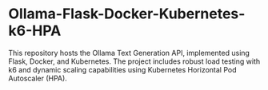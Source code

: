 # Ollama-Flask-Docker-Kubernetes-k6-HPA
This repository hosts the Ollama Text Generation API, implemented using Flask, Docker, and Kubernetes. The project includes robust load testing with k6 and dynamic scaling capabilities using Kubernetes Horizontal Pod Autoscaler (HPA).
